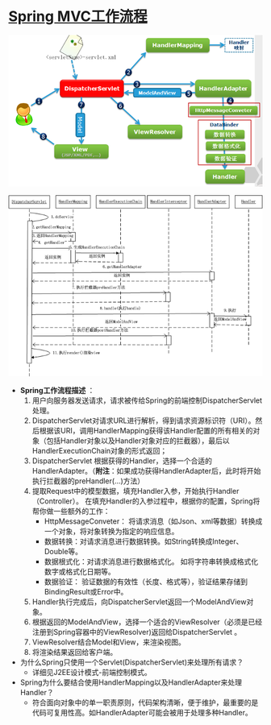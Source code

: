# [Spring MVC工作流程](http://blog.csdn.net/zuoluoboy/article/details/19766131/)

![](img/34.png)

![](img/35.png)

- **Spring工作流程描述** ：
  1. 用户向服务器发送请求，请求被传给Spring的前端控制DispatcherServlet处理。
  2. DispatcherServlet对请求URL进行解析，得到请求资源标识符（URI）。然后根据该URI，调用HandlerMapping获得该Handler配置的所有相关的对象（包括Handler对象以及Handler对象对应的拦截器），最后以HandlerExecutionChain对象的形式返回；
  3. DispatcherServlet 根据获得的Handler，选择一个合适的HandlerAdapter。（**附注**：如果成功获得HandlerAdapter后，此时将开始执行拦截器的preHandler(...)方法）
  4. 提取Request中的模型数据，填充Handler入参，开始执行Handler（Controller）。 在填充Handler的入参过程中，根据你的配置，Spring将帮你做一些额外的工作：
     - HttpMessageConveter： 将请求消息（如Json、xml等数据）转换成一个对象，将对象转换为指定的响应信息。
     - 数据转换：对请求消息进行数据转换。如String转换成Integer、Double等。
     - 数据根式化：对请求消息进行数据格式化。 如将字符串转换成格式化数字或格式化日期等。
     - 数据验证： 验证数据的有效性（长度、格式等），验证结果存储到BindingResult或Error中。
  5. Handler执行完成后，向DispatcherServlet返回一个ModelAndView对象。
  6. 根据返回的ModelAndView，选择一个适合的ViewResolver（必须是已经注册到Spring容器中的ViewResolver)返回给DispatcherServlet 。
  7. ViewResolver结合Model和View，来渲染视图。
  8. 将渲染结果返回给客户端。
- 为什么Spring只使用一个Servlet(DispatcherServlet)来处理所有请求？
  - 详细见J2EE设计模式-前端控制模式。
- Spring为什么要结合使用HandlerMapping以及HandlerAdapter来处理Handler？
  - 符合面向对象中的单一职责原则，代码架构清晰，便于维护，最重要的是代码可复用性高。如HandlerAdapter可能会被用于处理多种Handler。

